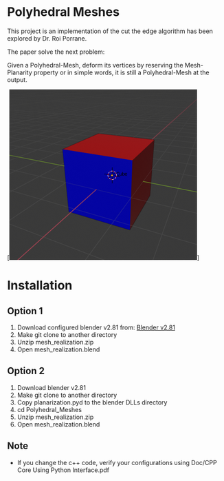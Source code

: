 # Polyhedral Meshes
This project is an implementation of the cut the edge algorithm has been explored by Dr. Roi Porrane.

The paper solve the next problem:

Given a Polyhedral-Mesh, deform its vertices by reserving the Mesh-Planarity property or in simple words, it is still a Polyhedral-Mesh at the output.

[![Simple Polyhendral Mesh](https://github.com/itaycsguy/Polyhedral_Meshes/blob/master/Doc/simple_3D_cube.png)]

# Installation
## Option 1
1. Download configured blender v2.81 from: [Blender v2.81](https://drive.google.com/file/d/1YzAvGsdt42E59-3nJJ20zCqAcxGJbPBM/view?usp=sharing)
2. Make git clone to another directory
3. Unzip mesh_realization.zip
4. Open mesh_realization.blend 

## Option 2
1. Download blender v2.81
2. Make git clone to another directory
3. Copy planarization.pyd to the blender DLLs directory
4. cd Polyhedral_Meshes
5. Unzip mesh_realization.zip
6. Open mesh_realization.blend

## Note
* If you change the c++ code, verify your configurations using Doc/CPP Core Using Python Interface.pdf
